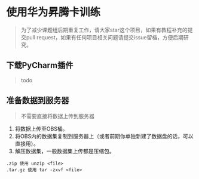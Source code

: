 # 使用华为昇腾卡训练
> 为了减少课题组后期重复工作，请大家star这个项目，如果有教程补充的提交pull request，如果有任何项目相关问题请提交issue留档，方便后期研究。

## 下载PyCharm插件
> todo


## 准备数据到服务器
> 不需要直接将数据上传到服务器

1. 将数据上传至OBS桶。
2. 将OBS内的数据集复制到服务器上（或者前期你单独新建了数据盘的话，可以直接用）。
3. 解压数据集，一般数据集上传都是压缩包。
```shell
.zip 使用 unzip <file>
.tar.gz 使用 tar -zxvf <file> 
```
